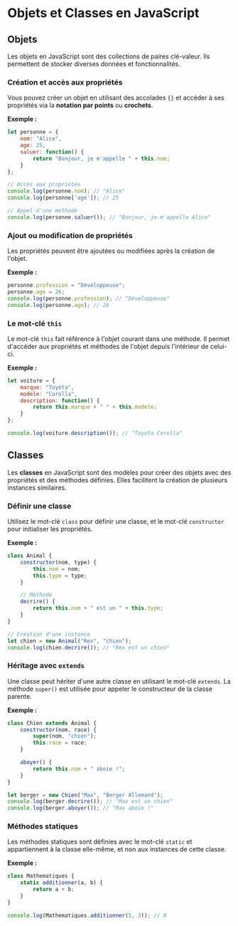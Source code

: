 # Objets et Classes en JavaScript

## Objets

Les objets en JavaScript sont des collections de paires clé-valeur. Ils permettent de stocker diverses données et fonctionnalités.

### Création et accès aux propriétés

Vous pouvez créer un objet en utilisant des accolades `{}` et accéder à ses propriétés via la **notation par points** ou **crochets**.

**Exemple :**

```javascript
let personne = {
    nom: "Alice",
    age: 25,
    saluer: function() {
        return "Bonjour, je m'appelle " + this.nom;
    }
};

// Accès aux propriétés
console.log(personne.nom); // "Alice"
console.log(personne['age']); // 25

// Appel d'une méthode
console.log(personne.saluer()); // "Bonjour, je m'appelle Alice"
```

### Ajout ou modification de propriétés

Les propriétés peuvent être ajoutées ou modifiées après la création de l'objet.

**Exemple :**

```javascript
personne.profession = "Développeuse";
personne.age = 26;
console.log(personne.profession); // "Développeuse"
console.log(personne.age); // 26
```

### Le mot-clé `this`

Le mot-clé `this` fait référence à l'objet courant dans une méthode. Il permet d'accéder aux propriétés et méthodes de l'objet depuis l'intérieur de celui-ci.

**Exemple :**

```javascript
let voiture = {
    marque: "Toyota",
    modele: "Corolla",
    description: function() {
        return this.marque + " " + this.modele;
    }
};

console.log(voiture.description()); // "Toyota Corolla"
```

## Classes

Les **classes** en JavaScript sont des modèles pour créer des objets avec des propriétés et des méthodes définies. Elles facilitent la création de plusieurs instances similaires.

### Définir une classe

Utilisez le mot-clé `class` pour définir une classe, et le mot-clé `constructor` pour initialiser les propriétés.

**Exemple :**

```javascript
class Animal {
    constructor(nom, type) {
        this.nom = nom;
        this.type = type;
    }

    // Méthode
    decrire() {
        return this.nom + " est un " + this.type;
    }
}

// Création d'une instance
let chien = new Animal("Rex", "chien");
console.log(chien.decrire()); // "Rex est un chien"
```

### Héritage avec `extends`

Une classe peut hériter d'une autre classe en utilisant le mot-clé `extends`. La méthode `super()` est utilisée pour appeler le constructeur de la classe parente.

**Exemple :**

```javascript
class Chien extends Animal {
    constructor(nom, race) {
        super(nom, "chien");
        this.race = race;
    }

    aboyer() {
        return this.nom + " aboie !";
    }
}

let berger = new Chien("Max", "Berger Allemand");
console.log(berger.decrire()); // "Max est un chien"
console.log(berger.aboyer()); // "Max aboie !"
```

### Méthodes statiques

Les méthodes statiques sont définies avec le mot-clé `static` et appartiennent à la classe elle-même, et non aux instances de cette classe.

**Exemple :**

```javascript
class Mathematiques {
    static additionner(a, b) {
        return a + b;
    }
}

console.log(Mathematiques.additionner(5, 3)); // 8
```